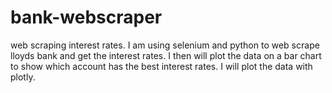 # bank-webscraper
web scraping interest rates. I am using selenium and python to web scrape lloyds bank and get the interest rates. I then will plot the data on a bar chart to show which account has the best interest rates. I will plot the data with plotly.
